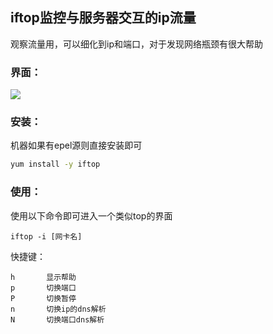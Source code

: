 ## iftop监控与服务器交互的ip流量

观察流量用，可以细化到ip和端口，对于发现网络瓶颈有很大帮助

### 界面：

![](http://i.imgur.com/MK7Q8HP.png)

### 安装：

机器如果有epel源则直接安装即可

```bash
yum install -y iftop
```

### 使用：

使用以下命令即可进入一个类似top的界面

	iftop -i [网卡名]

快捷键：

	h		显示帮助
	p		切换端口
	P		切换暂停
	n		切换ip的dns解析
	N		切换端口dns解析